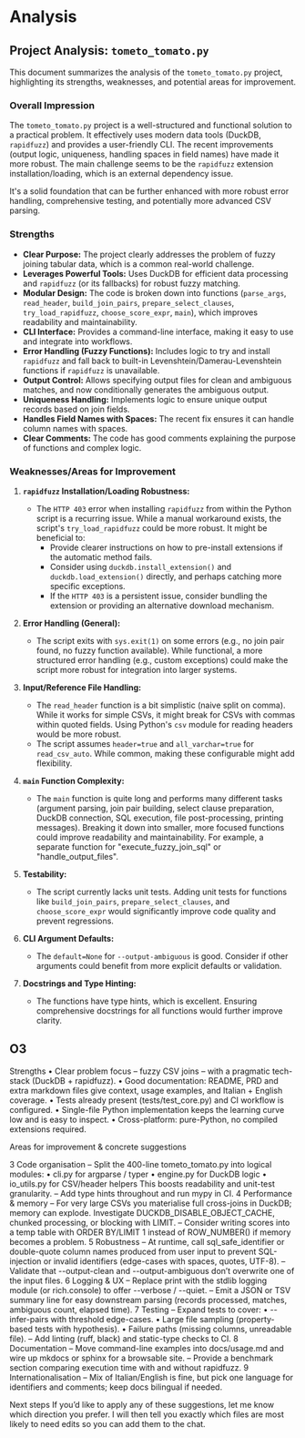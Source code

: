 # Analysis

## Project Analysis: `tometo_tomato.py`

This document summarizes the analysis of the `tometo_tomato.py` project, highlighting its strengths, weaknesses, and potential areas for improvement.

### Overall Impression
The `tometo_tomato.py` project is a well-structured and functional solution to a practical problem. It effectively uses modern data tools (DuckDB, `rapidfuzz`) and provides a user-friendly CLI. The recent improvements (output logic, uniqueness, handling spaces in field names) have made it more robust. The main challenge seems to be the `rapidfuzz` extension installation/loading, which is an external dependency issue.

It's a solid foundation that can be further enhanced with more robust error handling, comprehensive testing, and potentially more advanced CSV parsing.

### Strengths
*   **Clear Purpose:** The project clearly addresses the problem of fuzzy joining tabular data, which is a common real-world challenge.
*   **Leverages Powerful Tools:** Uses DuckDB for efficient data processing and `rapidfuzz` (or its fallbacks) for robust fuzzy matching.
*   **Modular Design:** The code is broken down into functions (`parse_args`, `read_header`, `build_join_pairs`, `prepare_select_clauses`, `try_load_rapidfuzz`, `choose_score_expr`, `main`), which improves readability and maintainability.
*   **CLI Interface:** Provides a command-line interface, making it easy to use and integrate into workflows.
*   **Error Handling (Fuzzy Functions):** Includes logic to try and install `rapidfuzz` and fall back to built-in Levenshtein/Damerau-Levenshtein functions if `rapidfuzz` is unavailable.
*   **Output Control:** Allows specifying output files for clean and ambiguous matches, and now conditionally generates the ambiguous output.
*   **Uniqueness Handling:** Implements logic to ensure unique output records based on join fields.
*   **Handles Field Names with Spaces:** The recent fix ensures it can handle column names with spaces.
*   **Clear Comments:** The code has good comments explaining the purpose of functions and complex logic.

### Weaknesses/Areas for Improvement

1.  **`rapidfuzz` Installation/Loading Robustness:**
    *   The `HTTP 403` error when installing `rapidfuzz` from within the Python script is a recurring issue. While a manual workaround exists, the script's `try_load_rapidfuzz` could be more robust. It might be beneficial to:
        *   Provide clearer instructions on how to pre-install extensions if the automatic method fails.
        *   Consider using `duckdb.install_extension()` and `duckdb.load_extension()` directly, and perhaps catching more specific exceptions.
        *   If the `HTTP 403` is a persistent issue, consider bundling the extension or providing an alternative download mechanism.

2.  **Error Handling (General):**
    *   The script exits with `sys.exit(1)` on some errors (e.g., no join pair found, no fuzzy function available). While functional, a more structured error handling (e.g., custom exceptions) could make the script more robust for integration into larger systems.

3.  **Input/Reference File Handling:**
    *   The `read_header` function is a bit simplistic (naive split on comma). While it works for simple CSVs, it might break for CSVs with commas within quoted fields. Using Python's `csv` module for reading headers would be more robust.
    *   The script assumes `header=true` and `all_varchar=true` for `read_csv_auto`. While common, making these configurable might add flexibility.

4.  **`main` Function Complexity:**
    *   The `main` function is quite long and performs many different tasks (argument parsing, join pair building, select clause preparation, DuckDB connection, SQL execution, file post-processing, printing messages). Breaking it down into smaller, more focused functions could improve readability and maintainability. For example, a separate function for "execute_fuzzy_join_sql" or "handle_output_files".

5.  **Testability:**
    *   The script currently lacks unit tests. Adding unit tests for functions like `build_join_pairs`, `prepare_select_clauses`, and `choose_score_expr` would significantly improve code quality and prevent regressions.

6.  **CLI Argument Defaults:**
    *   The `default=None` for `--output-ambiguous` is good. Consider if other arguments could benefit from more explicit defaults or validation.

7.  **Docstrings and Type Hinting:**
    *   The functions have type hints, which is excellent. Ensuring comprehensive docstrings for all functions would further improve clarity.


## O3

Strengths • Clear problem focus – fuzzy CSV joins – with a pragmatic tech-stack (DuckDB + rapidfuzz).
• Good documentation: README, PRD and extra markdown files give context, usage examples, and Italian + English coverage.
• Tests already present (tests/test_core.py) and CI workflow is configured.
• Single-file Python implementation keeps the learning curve low and is easy to inspect.
• Cross-platform: pure-Python, no compiled extensions required.

Areas for improvement & concrete suggestions

  3 Code organisation
    – Split the 400-line tometo_tomato.py into logical modules:
    • cli.py for argparse / typer
    • engine.py for DuckDB logic
    • io_utils.py for CSV/header helpers
    This boosts readability and unit-test granularity.
    – Add type hints throughout and run mypy in CI.
  4 Performance & memory
    – For very large CSVs you materialise full cross-joins in DuckDB; memory can explode. Investigate DUCKDB_DISABLE_OBJECT_CACHE, chunked
    processing, or blocking with LIMIT.
    – Consider writing scores into a temp table with ORDER BY/LIMIT 1 instead of ROW_NUMBER() if memory becomes a problem.
  5 Robustness
    – At runtime, call sql_safe_identifier or double-quote column names produced from user input to prevent SQL-injection or invalid
    identifiers (edge-cases with spaces, quotes, UTF-8).
    – Validate that --output-clean and --output-ambiguous don’t overwrite one of the input files.
  6 Logging & UX
    – Replace print with the stdlib logging module (or rich.console) to offer --verbose / --quiet.
    – Emit a JSON or TSV summary line for easy downstream parsing (records processed, matches, ambiguous count, elapsed time).
  7 Testing
    – Expand tests to cover:
    • --infer-pairs with threshold edge-cases.
    • Large file sampling (property-based tests with hypothesis).
    • Failure paths (missing columns, unreadable file).
    – Add linting (ruff, black) and static-type checks to CI.
  8 Documentation
    – Move command-line examples into docs/usage.md and wire up mkdocs or sphinx for a browsable site.
    – Provide a benchmark section comparing execution time with and without rapidfuzz.
  9 Internationalisation
    – Mix of Italian/English is fine, but pick one language for identifiers and comments; keep docs bilingual if needed.

Next steps If you’d like to apply any of these suggestions, let me know which direction you prefer. I will then tell you exactly which
files are most likely to need edits so you can add them to the chat.
